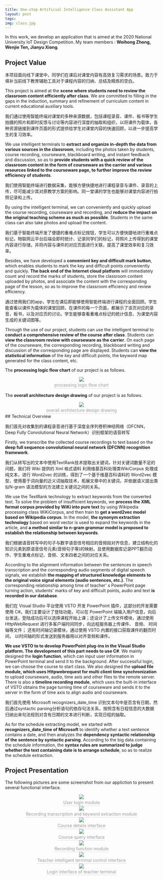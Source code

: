 ```yaml
---
title: One-stop Artificial Intelligence Class Assistant App
layout: post
tags: 
img: class.jpg
---
```


In this work, we develop an application that is aimed at the 2020 National University IoT Design Competition.  My team members : **Weihong Zhong, Wenjie Ten, Jianyu Xiong**.

## Project Value

本项目面向线下课堂中，同学们在课后对课堂内容有高效复习需求的场景。致力于填补当前线下教育辅助工具对于课程内容的归纳、总结及精炼的空白。

This project is aimed at the **scene where students need to review the classroom content efficiently after class**. We are committed to filling in the gaps in the induction, summary and  refinement of curriculum content in current educational auxiliary tools. 

我们通过使用智能终端对课堂的多种来源数据，包括课程录音、课件、板书等学生拍摄的照片和即时反馈与讨论等内容进行深度的抽取和组织，以将课件为载体，各种资源链接到课件页面的形式提供给学生对课堂内容的快速回顾，以进一步提高学生的复习效率。

We use intelligent terminals to **extract and organize in-depth the data from various sources in the classroom**, including the photos taken by students, course recording, courseware, blackboard writing, and instant feedback and discussion, so as to **provide students with a quick review of the classroom content in the form of courseware as the carrier and various resources linked to the courseware page, to further improve the review efficiency of students**.

我们使用智能终端进行数据采集，能够方便快捷地进行课程录音与课件、录音的上传，尽可能减少其对原教学方案的影响。同一堂课的学生也能够对课堂内容进行拍照记录和上传。

By using the intelligent terminal, we can conveniently and quickly upload the course recording, courseware and recording, and **reduce the impact on the original teaching scheme as much as possible**. Students in the same class can also take photos and upload the content.

我们基于智能终端开发了便捷的重难点标记按钮，学生可以方便快捷地进行重难点标记，物联网云平台后端会即时统计、记录同学们的标记，将照片上传得到的课堂内容进行存储，并将内容与课件的对应页面进行关联，提高了课堂效率和复习效率。

Besides, we have developed a **convenient key and difficult mark button**, which enables students to mark the key and difficult points conveniently and quickly. **The back end of the Internet cloud platform** will immediately count and record the marks of students, store the classroom content uploaded by photos, and associate the content with the corresponding page of the lesson, so as to improve the classroom efficiency and review efficiency.

通过使用我们的app，学生在课后即能够使用智能终端进行课程的全面回顾。学生能查看以课件为载体的课堂回顾，在课件的每一个页面，都展示了该页对应的录音，板书，以及对应页的讨论。学生能够查看重难点标记的统计信息、为课堂内容生成的关键词图等。

Through the use of our project, students can use the intelligent terminal to **conduct a comprehensive review of the course after class**. Students can **view the classroom review with courseware as the carrier**. On each page of the courseware, the corresponding recording, blackboard writing and discussion of the corresponding page are displayed. Students can **view the statistical information** of the key and difficult points, the keyword map generated for the class content, etc.

The **processing logic flow chart** of our project is as follows.
<center>
<img src="{{site.baseurl}}/assets/img/logic_1.png "  /><br>
<div style="color:orange; border-bottom: 1px solid #d9d9d9;
    display: inline-block;
    color: #999;
    padding: 2px;">processing logic flow chart</div>
</center>

The **overall architecture design drawing** of our project is as follows.
<center>
<img src="{{site.baseurl}}/assets/img/logic_2.png "  /><br>
<div style="color:orange; border-bottom: 1px solid #d9d9d9;
    display: inline-block;
    color: #999;
    padding: 2px;">overall architecture design drawing</div>
</center>
## Technical Overview


我们首先对收集到的课程录音进行基于深度全序列卷积神经网络（DFCNN，Deep Fully Convolutional Neural Network）识别框架的语音转写

Firstly, we transcribe the collected course recordings to text based on the **deep full sequence convolutional neural network (DFCNN) recognition framework**.

我们从转写出的文本中使用TextRank技术提取出关键词，针对关键词数量不足的问题，我们将 Wiki 提供的 Xml 格式语料 利用维基百科处理类WikiCorpus 处理成纯文本，进行 Word2vec 的训练，得到了一个基于维基百科语料的 Word2vec 模型，使用基于词向量的近义词抽取技术，拓展文章中的关键词，并依据语义提出类似N-gram 语法模型的方法建立关键词之间的关系。

We use the TextRank technology to extract keywords from the converted text. To solve the problem of insufficient keywords, we **process the XML format corpus provided by WiKi into pure text** by using Wikipedia processing class WiKiCorpus, and then train to **get a word2vec model based on Wikipedia corpus**. In the model, **the synonym extraction technology** based on word vector is used to expand the keywords in the article, and **a method similar to n-gram grammar model is proposed to establish the relationship between keywords**.

我们根据语音转写中的句子与数字语音信号相应的音频段对齐信息，建立结构化的知识元素到原语音信号元素(音频句子等)的映射。且使用数据库记录PPT翻页动作、学生重难点标记、音频、文本四者之间的对应关系。

According to the alignment information between the sentences in speech transcription and the corresponding audio segments of digital speech signals, we establish **the mapping of structured knowledge elements to the original voice signal elements (audio sentences, etc.)**. The corresponding relationship among time of teacher' s PowerPoint page turning action, students' marks of key and difficult points, audio and text **is recorded in our database**.

我们在 Visual  Studio 平台使用 VSTO 开发 PowerPoint 插件，这部分的开发需要使用 C#。我们主要设计了登陆功能，可以在 PowerPoint 端输入用户信息，向后台发送，登陆成功后可以选择课程开始上课；还设计了上传文件模块，通过使用HttpWebRequest 进行多客户端时间同步，向远程服务器上传课件、 音频、 时间轴等文件； 还有时间轴记录模块，通过使用 VSTO 内置的接口获取课件的翻页时间， 以时间轴的形式发送到服务器用以对齐音频和课件。

**We use VSTO to to develop PowerPoint plug-ins in the Visual Studio platform. The development of this part needs to use C#**. We mainly designed the **login function**, which can input user information in PowerPoint terminal and send it to the background. After successful  login, we can choose the course to start class. We also designed the  **upload file module, which uses Httpwebrequest for multi client time synchronization** to upload courseware, audio, time axis and other files  to the remote server. There is also a **timeline recording module**, which  uses the built-in interface of VSTO obtains the page turning time of  courseware and sends it to the server in the form of time axis to align  audio and courseware. 

我们首先使用 Microsoft  recognizers_date_time 识别文本句中是否含有日期，然后通过syntactic parsing分析语句的依存句法关系，按照含有日程信息的大数据归纳出来句法规则对含有日期的文本进行判断，实现日程的抽取。

As for the schedule extracting model, we started with **recognizers_date_time of Microsoft** to identify whether a text sentence contains a date, and then analyzes the **dependency syntactic relationship of the sentence by syntactic parsing**. According to the big data containing the schedule information, the **syntax rules are summarized to judge whether the text containing date is to arrange schedule**, so as to realize the schedule extraction.

## Project Presentation
The following pictures are some screenshot from our appliction to present several functional interface.
<center>
<img src="{{site.baseurl}}/assets/img/User login module.JPG " /><br>
<div style="color:orange; border-bottom: 1px solid #d9d9d9;
    display: inline-block;
    color: #999;
    padding: 2px;">User login module</div>
</center>

<center>
<img src="{{site.baseurl}}/assets/img/Recording transcription and keyword extraction module.JPG "  /><br>
<div style="color:orange; border-bottom: 1px solid #d9d9d9;
    display: inline-block;
    color: #999;
    padding: 2px;">Recording transcription and keyword extraction module</div>
</center>

<center>
<img src="{{site.baseurl}}/assets/img/Course details interface.JPG "  /><br>
<div style="color:orange; border-bottom: 1px solid #d9d9d9;
    display: inline-block;
    color: #999;
    padding: 2px;">Course details interface</div>
</center>

<center>
<img src="{{site.baseurl}}/assets/img/Course query interface.JPG "  /><br>
<div style="color:orange; border-bottom: 1px solid #d9d9d9;
    display: inline-block;
    color: #999;
    padding: 2px;">Course query interface</div>
</center>

<center>
<img src="{{site.baseurl}}/assets/img/Recording function module.JPG "  /><br>
<div style="color:orange; border-bottom: 1px solid #d9d9d9;
    display: inline-block;
    color: #999;
    padding: 2px;">Recording function module</div>
</center>

<center>
<img src="{{site.baseurl}}/assets/img/Teacher intelligent terminal control interface.png "  /><br>
<div style="color:orange; border-bottom: 1px solid #d9d9d9;
    display: inline-block;
    color: #999;
    padding: 2px;">Teacher intelligent terminal control interface</div>
</center>

<center>
<img src="{{site.baseurl}}/assets/img/Login interface of teacher terminal.png "  /><br>
<div style="color:orange; border-bottom: 1px solid #d9d9d9;
    display: inline-block;
    color: #999;
    padding: 2px;">Login interface of teacher terminal</div>
</center>